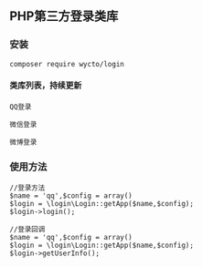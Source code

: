 ## PHP第三方登录类库

### 安装

~~~
composer require wycto/login
~~~


#### 类库列表，持续更新
~~~
QQ登录

微信登录

微博登录
~~~


### 使用方法

~~~
//登录方法
$name = 'qq',$config = array()
$login = \login\Login::getApp($name,$config);
$login->login();

//登录回调
$name = 'qq',$config = array()
$login = \login\Login::getApp($name,$config);
$login->getUserInfo();
~~~
